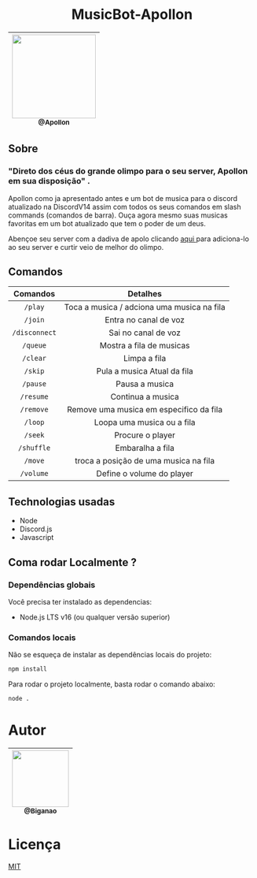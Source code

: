 <div align="center">
  <h1> MusicBot-Apollon </h1>

| [<img src="https://user-images.githubusercontent.com/103335886/214218104-2a79e9db-aff2-43b9-8888-a33ae80b809f.png" width=170><br><sub>@Apollon</sub>](https://discord.com/api/oauth2/authorize?client_id=1054594314841358436&permissions=8&scope=bot%20applications.commands) |
| :-------------------------------------------------------------------------------------------------------------------: |

</div>

## Sobre 

### "Direto dos céus do grande olimpo para o seu server, Apollon em sua disposição" .

Apollon como ja apresentado antes e um bot de musica para o discord atualizado na DiscordV14 assim com todos os seus comandos em slash commands (comandos de barra). Ouça agora mesmo suas musicas favoritas em um bot atualizado que tem o poder de um deus. 

Abençoe seu server com a dadiva de apolo clicando <a href="https://discord.com/api/oauth2/authorize?client_id=1054594314841358436&permissions=8&scope=bot%20applications.commands"> aqui </a> para adiciona-lo ao seu server e curtir veio de melhor do olimpo.  

## Comandos 

|     Comandos   |                     Detalhes                    |                              
| :---------------: | :---------------------------------------------: | 
|      `/play`       |        Toca a musica / adciona uma musica na fila       | 
|      `/join`       |        Entra no canal de voz        |
|      `/disconnect`       |       Sai no canal de voz        |  
|      `/queue`       |        Mostra a fila de musicas        |  
|      `/clear`       |        Limpa a fila        |  
|      `/skip`       |        Pula a musica Atual da fila        |  
|      `/pause`       |        Pausa a musica        |  
|      `/resume`       |        Continua a musica        |  
|      `/remove`       |        Remove uma musica em especifico da fila        |  
|      `/loop`       |        Loopa uma musica ou a fila        |  
|      `/seek`       |        Procure o player 
|      `/shuffle`       |       Embaralha a fila    |     
|      `/move`       |        troca a posição de uma musica na fila   |  
|      `/volume`       |        Define o volume do player        |  

## Technologias usadas

 * Node
 * Discord.js
 * Javascript

## Coma rodar Localmente ?

### Dependências globais

Você precisa ter instalado as dependencias:

- Node.js LTS v16 (ou qualquer versão superior)

### Comandos locais

Não se esqueça de instalar as dependências locais do projeto:

```bash
npm install
```

Para rodar o projeto localmente, basta rodar o comando abaixo:

```bash
node .
```

# Autor
<div align="center">

| [<img src="https://github.com/Biganao.png?size=115" width=115><br><sub>@Biganao</sub>](https://github.com/matthael) |
| :-------------------------------------------------------------------------------------------------------------------: |

</div>

# Licença
[MIT](./LICENSE)

